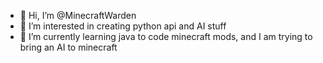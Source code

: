 - 👋 Hi, I’m @MinecraftWarden
- 👀 I’m interested in creating python api and AI stuff
- 🌱 I’m currently learning java to code minecraft mods, and I am trying to bring an AI to minecraft

<!---
MinecraftWarden/MinecraftWarden is a ✨ special ✨ repository because its `README.md` (this file) appears on your GitHub profile.
You can click the Preview link to take a look at your changes.
--->
